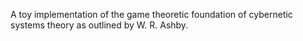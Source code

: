A toy implementation of the game theoretic foundation of cybernetic systems theory as outlined by W. R. Ashby.